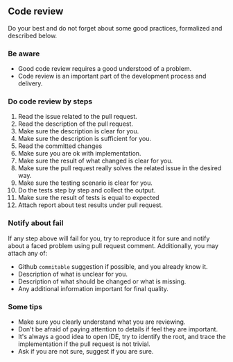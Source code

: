 ## Code review
Do your best and do not forget about some good practices, 
formalized and described below. 

### Be aware
- Good code review requires a good understood of a problem.
- Code review is an important part of the development process and delivery. 

### Do code review by steps
1. Read the issue related to the pull request.
1. Read the description of the pull request.
1. Make sure the description is clear for you. 
1. Make sure the description is sufficient for you.
1. Read the committed changes 
1. Make sure you are ok with implementation.
1. Make sure the result of what changed is clear for you.
1. Make sure the pull request really solves the related issue in the desired way.
1. Make sure the testing scenario is clear for you.
1. Do the tests step by step and collect the output.
1. Make sure the result of tests is equal to expected
1. Attach report about test results under pull request.

### Notify about fail
If any step above will fail for you, try to reproduce it for sure and
notify about a faced problem using pull request comment.
Additionally, you may attach any of:
- Github `commitable` suggestion if possible, and you already know it.
- Description of what is unclear for you.
- Description of what should be changed or what is missing.
- Any additional information important for final quality.

### Some tips
- Make sure you clearly understand what you are reviewing.
- Don't be afraid of paying attention to details if feel they are important.
- It's always a good idea to open IDE, try to identify the root, and trace the implementation if the pull request is not trivial.
- Ask if you are not sure, suggest if you are sure.
